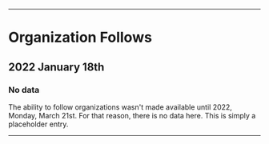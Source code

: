 
***

# Organization Follows

## 2022 January 18th

### No data

The ability to follow organizations wasn't made available until 2022, Monday, March 21st. For that reason, there is no data here. This is simply a placeholder entry.

***
